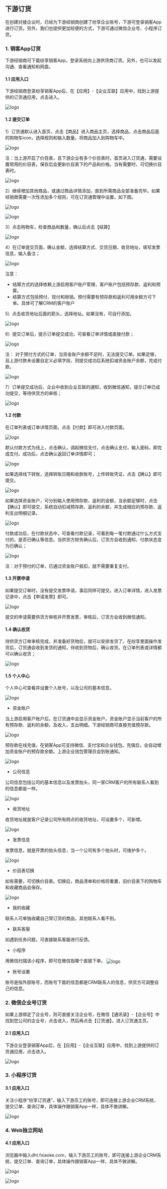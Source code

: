 ## 下游订货

在创建对接企业时，已经为下游经销商创建了纷享企业账号，下游可登录销客App进行订货。另外，我们也提供更加轻便的方式，下游可通过微信企业号、小程序订货。

### 1. 销客App订货

下游经销商可下载纷享销客App，登录系统向上游供货商订货。另外，也可以发起沟通、查看通知和网盘。

#### 1.1 应用入口

下游经销商登录纷享销客App后，在【应用】-【企业互联】应用中，找到上游提供的订货通应用，点击进入。

<img src="image/4订货通app入口.png"  alt="logo" align=center /> <br/>

#### 1.2 提交订单

1）订货通默认进入首页，点击【商品】进入商品主页，选择商品，点击商品后面的购物车icon，选择规则和输入数量，将商品加入到购物车中。

<img src="image/4浏览商品加入购物车.png"  alt="logo" align=center /> <br/>

注：当上游开启了价目表，且下游企业有多个价目表时，首页进入订货通，需要设置常用的价目表，保存后会更新价目表下的产品和价格。当有需要时，可切换价目表时。

<img src="image/4价目表设置.png"  alt="logo" align=center /> <br/>

2）继续增加其他商品，或通过商品详情添加，直到所需商品全部准备完毕。如果经销商需要一次性添加多个规则，可在订货通管理中设置，如下图。

<img src="image/4商品详情.png"  alt="logo" align=center /> <br/>

<img src="image/4设置多规格购买.png"  alt="logo" align=center /> <br/>

3）点击购物车，检查商品和数量，确认后点击【结算】

<img src="image/4购物车.png"  alt="logo" align=center /> <br/>

4）在订单提交页面，确认金额，选择结算方式、交货日期、收货地址，填写发票信息，输入备注；

<img src="image/4提交订单.png"  alt="logo" align=center /> <br/>

注意：
- 结算方式的选择依赖上游启用客户账户管理，客户账户包括预存款、返利和预算。
- 结算方式包括预付、现付和赊销。预付需要有预存款和返利可用余额方可下单。具体可了解CRM的客户账户

5）点击收货地址后面的箭头，选择地址。如果没有，可自行添加。

<img src="image/4收货地址.png"  alt="logo" align=center /> <br/>

6）提交订单后，提示订单提交成功，可查看订单详情或直接付款；

<img src="image/4订单提交成功.png"  alt="logo" align=center /> <br/>

注：
对于预付方式的订单，当资金账户余额不足时，无法提交订单。如果足够，且上游付款未设置自定义必填字段，则提交成功后系统扣减资金账户余额，完成付款。

<img src="image/4预付校验及抵扣.png"  alt="logo" align=center /> <br/>


7）订单提交成功后，企业中收到企业互联的通知，收到微信通知，提示订单已成功提交，等待供货方的审核；

<img src="image/4下游收到订单通知.png"  alt="logo" align=center /> <br/>

#### 1.2 付款

在订单列表或订单详情页面，点击【付款】即可进入付款页面。

<img src="image/4订单详情付款.png"  alt="logo" align=center /> <br/>


默认付款方式为线上，点击确认，调起微信支付，点击确认支付，输入密码，即完成支付。成功后，点击确认返回订单详情即可； 

 <img src="image/4线上付款.png"  alt="logo" align=center /> <br/>

如果选择线下转账，选择转账日期和收款账号，上传转账凭证，点击【确认】即可提交。

 <img src="image/4线下转账.png"  alt="logo" align=center /> <br/>

如果选择资金账户，可分别输入使用预存款、返利的金额，当余额足够时，点击【确认】即可提交，系统自动扣减预存款、返利的余额，并生成相应的预存款、返利支出明细记录。

 <img src="image/4资金账户支付.png"  alt="logo" align=center /> <br/>

付款成功后，在付款状态中，可查看付款记录，可看到每一笔付款通过什么方式支付的，是否已确认等信息。当供货方财务确认后，订货方会收到通知，付款状态变为已确认；

<img src="image/4付款成功待确认.png"  alt="logo" align=center /> <br/>

注：对于预付的订单，已通过资金账户抵扣，就不需要重复支付。

#### 1.3 开票申请

如果提交订单时，没有提交发票申请，事后同样可提交。进入订单详情，进入发票记录中，点击【申请发票】即可。

<img src="image/4开票待确认.png"  alt="logo" align=center /> <br/>
	
提交的申请需要供货方审核并开票发票，审核后，订货方会收到微信通知。

#### 1.4 确认收货

待供货方订单审核完成，并准备好货物后，就可以安排发货了。在纷享里面操作发货后，订货通会收到发货的通知，待收到货物后，确认收货。在订单列表或详情都可以确认收货；

<img src="image/4确认收货.png"  alt="logo" align=center /> <br/>

#### 1.5 个人中心

个人中心可查看并设置个人账号，以及公司的基本信息。

<img src="image/4个人中心.png"  alt="logo" align=center /> <br/>

- 资金账户

当上游启用客户账户后，在订货通中会显示资金账户。资金账户显示当前客户的所有预存款、返利的余额，及收入、支出明细。下游经销商可直接充值预存款。

<img src="image/4资金账户.png"  alt="logo" align=center /> <br/>

预存款在线充值，在销客App可支持微信、支付宝和企业钱包。充值后，会自动增加资金账户的预存款余额。上游企业钱包管理员会到账通知。

<img src="image/4预存款充值.png"  alt="logo" align=center /> <br/>

- 公司信息

公司信息包括公司的基本信息以及发票抬头，同一家CRM客户的所有联系人看到的信息都是一样。

<img src="image/4公司信息.png"  alt="logo" align=center /> <br/>

- 收货地址

收货地址就是客户记录公司所有网点的收货地址，可设置多个，可新增。

<img src="image/4收货地址.png"  alt="logo" align=center /> <br/>

- 发票信息

发票信息，就是开票的抬头信息，当一个公司有多个抬头时，可维护多个。

<img src="image/4财务信息.png"  alt="logo" align=center /> <br/>

- 价目表切换

如有需要，可切换价目表。切换后，商品清单和价格将重置，旧价目表下的购物车和收藏商品会保存。

<img src="image/4价目表切换.png"  alt="logo" align=center /> <br/>

- 我的收藏

联系人可单独收藏自己常订货的商品，其他联系人看不到。

- 联系客服

如遇到任务问题，可直接联系客服进行反馈。

- 小程序

用微信扫描该小程序，即可在微信指哪个直接下单。
<img src="image/4小程序.png"  alt="logo" align=center /> <br/>

- 账号设置

账号是指外部账号，而账号下面的信息都是CRM联系人的信息，供货方可调整自己的信息。

### 2. 微信企业号订货

如果上游绑定了企业号，则可直接关注企业号，在微信【通讯录】-【企业号】中找到您公司的企业号，点击进入，然后再点击【订货通】，进入订货通主页。

#### 2.1 应用入口

下游企业登录销客App后，在【应用】-【企业互联】应用中，找到上游提供的订货通应用，点击进入。

<img src="image/4微信企业号入口.png"  alt="logo" align=center /> <br/>


### 3. 小程序订货

#### 3.1 应用入口

关注小程序“纷享订货通”，输入下游员工的账号，即可连接上游企业CRM系统，提交订单、查询订单，具体操作跟销客App一样，具体不做讲解。

<img src="image/4订货通小程序入口.png"  alt="logo" align=center /> <br/>

### 4. Web独立网站

#### 4.1 应用入口

浏览器中输入dht.fxiaoke.com，输入下游员工的账号，即可连接上游企业CRM系统，提交订单、查询订单，具体操作跟销客App一样，具体不做讲解。

<img src="image/4web登录页面.png"  alt="logo" align=center /> <br/>

<img src="image/4web主页.png"  alt="logo" align=center /> <br/>
